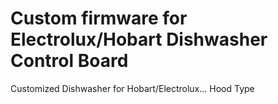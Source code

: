 # Custom firmware for Electrolux/Hobart Dishwasher Control Board
Customized Dishwasher for Hobart/Electrolux... Hood Type 
